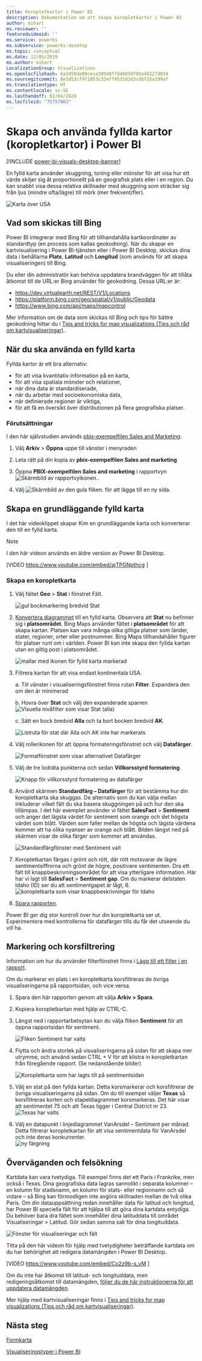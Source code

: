 ```yaml
---
title: Koropletkartor i Power BI
description: Dokumentation om att skapa koropletkartor i Power BI
author: mihart
ms.reviewer: ''
featuredvideoid: ''
ms.service: powerbi
ms.subservice: powerbi-desktop
ms.topic: conceptual
ms.date: 12/05/2019
ms.author: mihart
LocalizationGroup: Visualizations
ms.openlocfilehash: 6a3458de09cece30948ff848859f05ed8127d034
ms.sourcegitcommit: 8e3d53cf971853c32eff4531d2d3cdb725a199af
ms.translationtype: HT
ms.contentlocale: sv-SE
ms.lasthandoff: 02/04/2020
ms.locfileid: "75757863"
---
```

# <a name="create-and-use-filled-maps-choropleth-maps-in-power-bi"></a>Skapa och använda fyllda kartor (koropletkartor) i Power BI

[!INCLUDE [power-bi-visuals-desktop-banner](../includes/power-bi-visuals-desktop-banner.md)]

En fylld karta använder skuggning, toning eller mönster för att visa hur ett värde skiljer sig åt proportionellt på en geografisk plats eller i en region.  Du kan snabbt visa dessa relativa skillnader med skuggning som sträcker sig från ljus (mindre ofta/lägre) till mörk (mer frekvent/fler).    

![Karta över USA](media/power-bi-visualization-filled-maps-choropleths/large-map.png)

## <a name="what-is-sent-to-bing"></a>Vad som skickas till Bing
Power BI integrerar med Bing för att tillhandahålla kartkoordinater av standardtyp (en process som kallas geokodning). När du skapar en kartvisualisering i Power BI-tjänsten eller i Power BI Desktop, skickas dina data i behållarna **Plats**, **Latitud** och **Longitud** (som används för att skapa visualiseringen) till Bing.

Du eller din administratör kan behöva uppdatera brandväggen för att tillåta åtkomst till de URL:er Bing använder för geokodning.  Dessa URL:er är:
- https://dev.virtualearth.net/REST/V1/Locations    
- https://platform.bing.com/geo/spatial/v1/public/Geodata    
- https://www.bing.com/api/maps/mapcontrol

Mer information om de data som skickas till Bing och tips för bättre geokodning hittar du i [Tips and tricks for map visualizations (Tips och råd om kartvisualiseringar)](power-bi-map-tips-and-tricks.md).

## <a name="when-to-use-a-filled-map"></a>När du ska använda en fylld karta
Fyllda kartor är ett bra alternativ:

* för att visa kvantitativ information på en karta,
* för att visa spatiala mönster och relationer,
* när dina data är standardiserade,
* när du arbetar med socioekonomiska data,
* när definierade regioner är viktiga,
* för att få en översikt över distributionen på flera geografiska platser.

### <a name="prerequisites"></a>Förutsättningar
I den här självstudien används [pbix-exempelfilen Sales and Marketing](https://download.microsoft.com/download/9/7/6/9767913A-29DB-40CF-8944-9AC2BC940C53/Sales%20and%20Marketing%20Sample%20PBIX.pbix).
1. Välj **Arkiv** > **Öppna** uppe till vänster i menyraden
   
2. Leta rätt på din kopia av **pbix-exempelfilen Sales and marketing**

1. Öppna **PBIX-exempelfilen Sales and marketing** i rapportvyn ![Skärmbild av rapportvyikonen.](media/power-bi-visualization-kpi/power-bi-report-view.png).

1. Välj ![Skärmbild av den gula fliken.](media/power-bi-visualization-kpi/power-bi-yellow-tab.png) för att lägga till en ny sida.


## <a name="create-a-basic-filled-map"></a>Skapa en grundläggande fylld karta
I det här videoklippet skapar Kim en grundläggande karta och konverterar den till en fylld karta.
   > [!NOTE]
   > I den här videon används en äldre version av Power BI Desktop.
   > 
   > 

[VIDEO https://www.youtube.com/embed/ajTPGNpthcg ]

### <a name="create-a-filled-map"></a>Skapa en koropletkarta
1. Välj fältet **Geo** \> **Stat** i fönstret Fält.    

   ![gul bockmarkering bredvid Stat](media/power-bi-visualization-filled-maps-choropleths/power-bi-state.png)
2. [Konvertera diagrammet](power-bi-report-change-visualization-type.md) till en fylld karta. Observera att **Stat** nu befinner sig i **platsområdet**. Bing Maps använder fältet i **platsområdet** för att skapa kartan.  Platsen kan vara många olika giltiga platser som länder, stater, regioner, orter eller postnummer. Bing Maps tillhandahåller figurer för platser runt om i världen. Power BI kan inte skapa den fyllda kartan utan en giltig post i platsområdet.  

   ![mallar med ikonen för fylld karta markerad](media/power-bi-visualization-filled-maps-choropleths/img003.png)
3. Filtrera kartan för att visa endast kontinentala USA.

   a.  Till vänster i visualiseringsfönstret finns rutan **Filter**. Expandera den om den är minimerad

   b.  Hovra över **Stat** och välj den expanderade sparren  
   ![Visuella nivåfilter som visar Stat (alla)](media/power-bi-visualization-filled-maps-choropleths/img004.png)

   c.  Sätt en bock bredvid **Alla** och ta bort bocken bredvid **AK**.

   ![Listruta för stat där Alla och AK inte har markerats](media/power-bi-visualization-filled-maps-choropleths/img005.png)
4. Välj rollerikonen för att öppna formateringsfönstret och välj  **Datafärger**.

    ![Formatfönstret som visar alternativet Datafärger](media/power-bi-visualization-filled-maps-choropleths/power-bi-colors-data.png)

5. Välj de tre lodräta punkterna och sedan **Villkorsstyrd formatering**.

    ![Knapp för villkorsstyrd formatering av datafärger](media/power-bi-visualization-filled-maps-choropleths/power-bi-conditional.png)

6. Använd skärmen **Standardfärg – Datafärger** för att bestämma hur din koropletkarta ska skuggas. De alternativ som du kan välja mellan inkluderar vilket fält du ska basera skuggningen på och hur den ska tillämpas. I det här exemplet använder vi fältet **SalesFact** > **Sentiment** och anger det lägsta värdet för sentiment som orange och det högsta värdet som blått. Värden som faller mellan de högsta och lägsta värdena kommer att ha olika nyanser av orange och blått. Bilden längst ned på skärmen visar de olika färger som kommer att användas. 

    ![Standardfärgfönster med Sentiment valt](media/power-bi-visualization-filled-maps-choropleths/power-bi-sentiment-field.png)

7. Koropletkartan färgas i grönt och rött, där rött motsvarar de lägre sentimentsiffrorna och grönt de högre, positivare sentimenten.  Dra ett fält till knappbeskrivningsområdet för att visa ytterligare information.  Här har vi lagt till **SalesFact** > **Sentiment gap**. Om du markerar delstaten Idaho (ID) ser du att sentimentgapet är lågt, 6.
   ![koropletkarta som visar knappbeskrivningar för Idaho](media/power-bi-visualization-filled-maps-choropleths/power-bi-idaho-filled-map.png)

10. [Spara rapporten](../service-report-save.md).

Power BI ger dig stor kontroll över hur din koropletkarta ser ut. Experimentera med kontrollerna för datafärger tills du får det utseende du vill ha. 

## <a name="highlighting-and-cross-filtering"></a>Markering och korsfiltrering
Information om hur du använder filterfönstret finns i [Lägg till ett filter i en rapport](../power-bi-report-add-filter.md).

Om du markerar en plats i en koropletkarta korsfiltreras de övriga visualiseringarna på rapportsidan, och vice versa.

1. Spara den här rapporten genom att välja **Arkiv > Spara**. 

2. Kopiera koropletkartan med hjälp av CTRL-C.

3. Längst ned i rapportarbetsytan kan du välja fliken **Sentiment** för att öppna rapportsidan för sentiment.

    ![Fliken Sentiment har valts](media/power-bi-visualization-filled-maps-choropleths/power-bi-sentiment-tab.png)

4. Flytta och ändra storlek på visualiseringarna på sidan för att skapa mer utrymme, och använd sedan CTRL + V för att klistra in koropletkartan från föregående rapport. (Se nedanstående bilder)

   ![Koropletkarta som har lagts till på sentimentsidan](media/power-bi-visualization-filled-maps-choropleths/power-bi-map.png)

5. Välj en stat på den fyllda kartan.  Detta korsmarkerar och korsfiltrerar de övriga visualiseringarna på sidan. Om du till exempel väljer **Texas** så korsfiltreras korten och stapeldiagrammet korsmarkeras. Det här visar att sentimentet 75 och att Texas ligger i Central District nr 23.   
   ![Texas har valts](media/power-bi-visualization-filled-maps-choropleths/power-bi-filter.png)
2. Välj en datapunkt i linjediagrammet VanArsdel – Sentiment per månad. Detta filtrerar koropletkartan för att visa sentimentdata för VanArsdel och inte deras konkurrenter.  
   ![ny färgning](media/power-bi-visualization-filled-maps-choropleths/power-bi-vanarsdel.png)

## <a name="considerations-and-troubleshooting"></a>Överväganden och felsökning
Kartdata kan vara tvetydiga.  Till exempel finns det ett Paris i Frankrike, men också i Texas. Dina geografiska data lagras sannolikt i separata kolumner – en kolumn för stadsnamn, en kolumn för stats- eller regionnamn och så vidare – så Bing kan förmodligen inte avgöra skillnaden mellan de två olika Paris. Om din datauppsättning redan innehåller data för latitud och longitud, har Power BI speciella fält för att hjälpa till att göra dina kartdata entydiga. Du behöver bara dra fältet som innehåller dina latituddata till området Visualiseringar \> Latitud.  Gör sedan samma sak för dina longituddata.    

![Fönster för visualiseringar och fält](media/power-bi-visualization-filled-maps-choropleths/pbi-latitude.png)

Titta på den här videon för hjälp med tvetydigheter beträffande kartdata om du har behörighet att redigera datamängden i Power BI Desktop.

[VIDEO https://www.youtube.com/embed/Co2z9b-s_yM ]

Om du inte har åtkomst till latitud- och longituddata, men redigeringsåtkomst till datamängden, [följer du de här instruktionerna för att uppdatera datamängden](https://support.office.com/article/Maps-in-Power-View-8A9B2AF3-A055-4131-A327-85CC835271F7).

Mer hjälp med kartvisualiseringar finns i [Tips and tricks for map visualizations (Tips och råd om kartvisualiseringar)](../power-bi-map-tips-and-tricks.md).

## <a name="next-steps"></a>Nästa steg

[Formkarta](desktop-shape-map.md)

[Visualiseringstyper i Power BI](power-bi-visualization-types-for-reports-and-q-and-a.md)